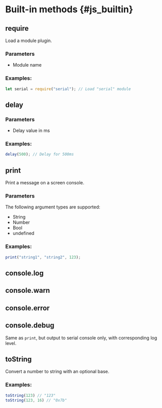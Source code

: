# Built-in methods {#js_builtin}

## require
Load a module plugin.

### Parameters
- Module name

### Examples:
```js
let serial = require("serial"); // Load "serial" module
```

## delay
### Parameters
- Delay value in ms

### Examples:
```js
delay(500); // Delay for 500ms
```
## print
Print a message on a screen console.

### Parameters
The following argument types are supported:
- String
- Number
- Bool
- undefined

### Examples:
```js
print("string1", "string2", 123);
```

## console.log
## console.warn
## console.error
## console.debug
Same as `print`, but output to serial console only, with corresponding log level.

## toString
Convert a number to string with an optional base.

### Examples:
```js
toString(123) // "123"
toString(123, 16) // "0x7b"
```
